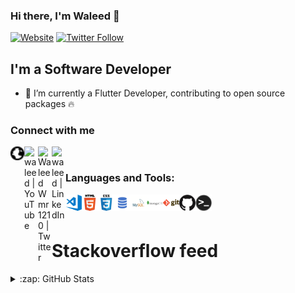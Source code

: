 ### Hi there, I'm Waleed 👋

[![Website](https://img.shields.io/website?label=WaleedAlrashed.com&style=for-the-badge&url=https%3A%2F%2Fwaleedalrashed.com)](https://waleedalrashed.com)
[![Twitter Follow](https://img.shields.io/twitter/follow/WaleedWmr1210?color=1DA1F2&logo=twitter&style=for-the-badge)](https://twitter.com/intent/follow?original_referer=https%3A%2F%2Fgithub.com%WaleedWmr1210&screen_name=WaleedWmr1210)

## I'm a Software Developer

- 🌱 I’m currently a Flutter Developer, contributing to open source packages 🔥

### Connect with me

[<img align="left" alt="waleedalrashed.com" width="22px" src="https://raw.githubusercontent.com/iconic/open-iconic/master/svg/globe.svg" />][website]
[<img align="left" alt="waleed | YouTube" width="22px" src="https://cdn.jsdelivr.net/npm/simple-icons@v3/icons/youtube.svg" />][youtube]
[<img align="left" alt="WaleedWmr1210 | Twitter" width="22px" src="https://cdn.jsdelivr.net/npm/simple-icons@v3/icons/twitter.svg" />][twitter]
[<img align="left" alt="waleed | LinkedIn" width="22px" src="https://cdn.jsdelivr.net/npm/simple-icons@v3/icons/linkedin.svg" />][linkedin]

<br />

### Languages and Tools:

<img align="left" alt="Visual Studio Code" width="26px" src="https://raw.githubusercontent.com/github/explore/80688e429a7d4ef2fca1e82350fe8e3517d3494d/topics/visual-studio-code/visual-studio-code.png" />
<img align="left" alt="HTML5" width="26px" src="https://raw.githubusercontent.com/github/explore/80688e429a7d4ef2fca1e82350fe8e3517d3494d/topics/html/html.png" />
<img align="left" alt="CSS3" width="26px" src="https://raw.githubusercontent.com/github/explore/80688e429a7d4ef2fca1e82350fe8e3517d3494d/topics/css/css.png" />
<img align="left" alt="SQL" width="26px" src="https://raw.githubusercontent.com/github/explore/80688e429a7d4ef2fca1e82350fe8e3517d3494d/topics/sql/sql.png" />
<img align="left" alt="mySQL" width="26px" src="https://raw.githubusercontent.com/github/explore/80688e429a7d4ef2fca1e82350fe8e3517d3494d/topics/mysql/mysql.png" />
<img align="left" alt="mongoDB" width="26px" src="https://raw.githubusercontent.com/github/explore/80688e429a7d4ef2fca1e82350fe8e3517d3494d/topics/mongodb/mongodb.png" />
<img align="left" alt="git" width="26px" src="https://raw.githubusercontent.com/github/explore/80688e429a7d4ef2fca1e82350fe8e3517d3494d/topics/git/git.png" />
<img align="left" alt="github" width="26px" src="https://raw.githubusercontent.com/github/explore/78df643247d429f6cc873026c0622819ad797942/topics/github/github.png" />
<img align="left" alt="terminal" width="26px" src="https://raw.githubusercontent.com/github/explore/80688e429a7d4ef2fca1e82350fe8e3517d3494d/topics/terminal/terminal.png" />

<br />
<br />

# Stackoverflow feed
<!-- <!-- STACKOVERFLOW::START -->
<!-- <!-- STACKOVERFLOW::END -->

<details>
  <summary>:zap: GitHub Stats</summary>

  <img align="left" alt="WaleedAlrashed's GitHub Stats" src="https://github-readme-stats.codestackr.vercel.app/api?username=codeSTACKr&show_icons=true&hide_border=true" />

</details>

[website]: https://waleedalrashed.com
[twitter]: https://twitter.com/WaleedWmr1210
[youtube]: https://www.youtube.com/channel/UC291e3Q-GBVZ8VsMsNFZEVw
[linkedin]: https://www.linkedin.com/in/waleedalrashed
